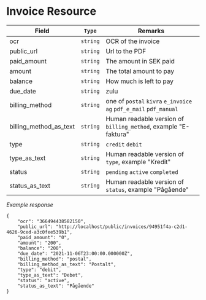 # Invoice Resource

| Field                  | `Type`   | Remarks                                                      |
| ---------------------- | -------- | ------------------------------------------------------------ |
| ocr                    | `string` | OCR of the invoice                                           |
| public_url             | `string` | Url to the PDF                                               |
| paid_amount            | `string` | The amount in SEK paid                                       |
| amount                 | `string` | The total amount to pay                                      |
| balance                | `string` | How much is left to pay                                      |
| due_date               | `string` | zulu                                                         |
| billing_method         | `string` | one of `postal` `kivra` `e_invoice` `ag` `pdf_e_mail` `pdf_manual` |
| billing_method_as_text | `string` | Human readable version of `billing_method`, example "E-faktura" |
| type                   | `string` | `credit` `debit`                                             |
| type_as_text           | `string` | Human readable version of `type`, example "Kredit"           |
| status                 | `string` | `pending` `active` `completed`                               |
| status_as_text         | `string` | Human readable version of `status`, example "Pågående"       |

*Example response*

```
{
    "ocr": "366494438582150",
    "public_url": "http://localhost/public/invoices/94951f4a-c2d1-4626-9ced-a3c0fee539b1",
    "paid_amount": "0",
    "amount": "200",
    "balance": "200",
    "due_date": "2021-11-06T23:00:00.000000Z",
    "billing_method": "postal",
    "billing_method_as_text": "Postalt",
    "type": "debit",
    "type_as_text": "Debet",
    "status": "active",
    "status_as_text": "Pågående"
}
```

